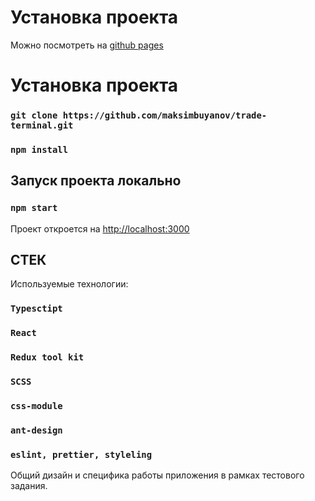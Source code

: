 # Установка проекта

Можно посмотреть на  [github pages](https://maksimbuyanov.github.io/trade-terminal/)

# Установка проекта

### `git clone https://github.com/maksimbuyanov/trade-terminal.git`
### `npm install`

## Запуск проекта локально

### `npm start`

Проект откроется на [http://localhost:3000](http://localhost:3000)

## СТЕК

Используемые технологии:
### `Typesctipt`
### `React`
### `Redux tool kit`
### `SCSS`
### `css-module`
### `ant-design`
### `eslint, prettier, styleling`

Общий дизайн и специфика работы приложения в рамках тестового задания. 
